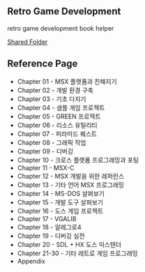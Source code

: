## Retro Game Development
retro game development book helper

[Shared Folder](http://naver.me/G3KwrLSz)  

## Reference Page 
* Chapter 01 - MSX 플랫폼과 친해지기
* Chapter 02 - 개발 환경 구축
* Chapter 03 - 기초 다지기
* Chapter 04 - 샘플 게임 프로젝트
* Chapter 05 - GREEN 프로젝트
* Chapter 06 - 리소스 유틸리티
* Chapter 07 - 피라미드 퀘스트
* Chapter 08 - 그래픽 작업
* Chapter 09 - 디버깅
* Chapter 10 - 크로스 플랫폼 프로그래밍과 포팅
* Chapter 11 - MSX-C
* Chapter 12 - MSX 개발을 위한 레퍼런스
* Chapter 13 - 기타 언어 MSX 프로그래밍
* Chapter 14 - MS-DOS 살펴보기
* Chapter 15 - 개발 도구 살펴보기
* Chapter 16 - 도스 게임 프로젝트
* Chapter 17 - VGALIB
* Chapter 18 - 알레그로4
* Chapter 19 - 디버깅 실전
* Chapter 20 - SDL + HX 도스 익스텐더 
* Chapter 21-30 - 기타 레트로 게임 프로그래밍
* Appendix

